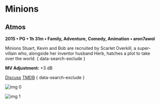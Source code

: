 # Minions

## Atmos

**2015 • PG • 1h 31m • Family, Adventure, Comedy, Animation • aron7awol**

Minions Stuart, Kevin and Bob are recruited by Scarlet Overkill, a super-villain who, alongside her inventor husband Herb, hatches a plot to take over the world.
{ data-search-exclude }

**MV Adjustment:** +3 dB

[Discuss](https://www.avsforum.com/threads/bass-eq-for-filtered-movies.2995212/post-57617970)  [TMDB](https://www.themoviedb.org/movie/211672)
{ data-search-exclude }

![img 0](https://i.imgur.com/C1Kje11.jpg)

![img 1](https://i.imgur.com/bvA5nBV.jpg)

